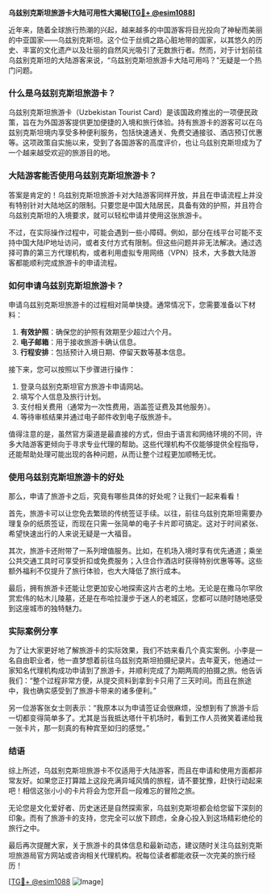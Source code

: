 **乌兹别克斯坦旅游卡大陆可用性大揭秘[[TG💪+ @esim1088](https://t.me/s/esim1088)]**

近年来，随着全球旅行热潮的兴起，越来越多的中国游客将目光投向了神秘而美丽的中亚国家——乌兹别克斯坦。这个位于丝绸之路心脏地带的国家，以其悠久的历史、丰富的文化遗产以及壮丽的自然风光吸引了无数旅行者。然而，对于计划前往乌兹别克斯坦的大陆游客来说，“乌兹别克斯坦旅游卡大陆可用吗？”无疑是一个热门问题。

### 什么是乌兹别克斯坦旅游卡？

乌兹别克斯坦旅游卡（Uzbekistan Tourist Card）是该国政府推出的一项便民政策，旨在为外国游客提供更加便捷的入境和旅行体验。持有旅游卡的游客可以在乌兹别克斯坦境内享受多种便利服务，包括快速通关、免费交通接驳、酒店预订优惠等。这项政策自实施以来，受到了各国游客的高度评价，也让乌兹别克斯坦成为了一个越来越受欢迎的旅游目的地。

### 大陆游客能否使用乌兹别克斯坦旅游卡？

答案是肯定的！乌兹别克斯坦旅游卡对大陆游客同样开放，并且在申请流程上并没有特别针对大陆地区的限制。只要您是中国大陆居民，具备有效的护照，并且符合乌兹别克斯坦的入境要求，就可以轻松申请并使用这张旅游卡。

不过，在实际操作过程中，可能会遇到一些小障碍。例如，部分在线平台可能不支持中国大陆IP地址访问，或者支付方式有限制。但这些问题并非无法解决。通过选择可靠的第三方代理机构，或者利用虚拟专用网络（VPN）技术，大多数大陆游客都能顺利完成旅游卡的申请流程。

### 如何申请乌兹别克斯坦旅游卡？

申请乌兹别克斯坦旅游卡的过程相对简单快捷。通常情况下，您需要准备以下材料：

1. **有效护照**：确保您的护照有效期至少超过六个月。
2. **电子邮箱**：用于接收旅游卡确认信息。
3. **行程安排**：包括预计入境日期、停留天数等基本信息。

接下来，您可以按照以下步骤进行操作：

1. 登录乌兹别克斯坦官方旅游卡申请网站。
2. 填写个人信息及旅行计划。
3. 支付相关费用（通常为一次性费用，涵盖签证费及其他服务）。
4. 等待审核结果并通过电子邮件收到电子版旅游卡。

值得注意的是，虽然官方渠道是最直接的方式，但由于语言和网络环境的不同，许多大陆游客更倾向于寻求专业代理的帮助。这些代理机构不仅能够提供全程指导，还能帮助处理可能出现的各种问题，从而让整个过程更加顺畅无忧。

### 使用乌兹别克斯坦旅游卡的好处

那么，申请了旅游卡之后，究竟有哪些具体的好处呢？让我们一起来看看！

首先，旅游卡可以让您免去繁琐的传统签证手续。以往，前往乌兹别克斯坦需要办理复杂的纸质签证，而现在只需一张简单的电子卡片即可搞定。这对于时间紧张、希望快速出行的人来说无疑是一大福音。

其次，旅游卡还附带了一系列增值服务。比如，在机场入境时享有优先通道；乘坐公共交通工具时可享受折扣或免费服务；入住合作酒店时获得特别优惠等等。这些额外福利不仅提升了旅行体验，也大大降低了旅行成本。

最后，拥有旅游卡还能让您更加安心地探索这片古老的土地。无论是在撒马尔罕欣赏宏伟的帖木儿陵墓，还是在布哈拉漫步于迷人的老城区，您都可以随时随地感受到这座城市的独特魅力。

### 实际案例分享

为了让大家更好地了解旅游卡的实际效果，我们不妨来看几个真实案例。小李是一名自由职业者，他一直梦想着前往乌兹别克斯坦拍摄纪录片。去年夏天，他通过一家知名代理机构成功申请到了旅游卡，并顺利完成了为期两周的拍摄之旅。他告诉我们：“整个过程非常方便，从提交资料到拿到卡只用了三天时间。而且在旅途中，我也确实感受到了旅游卡带来的诸多便利。”

另一位游客张女士则表示：“我原本以为申请签证会很麻烦，没想到有了旅游卡后一切都变得简单多了。尤其是当我抵达塔什干机场时，看到工作人员微笑着递给我一张卡片，那一刻真的有种宾至如归的感觉。”

### 结语

综上所述，乌兹别克斯坦旅游卡不仅适用于大陆游客，而且在申请和使用方面都非常友好。如果您正打算踏上这段充满异域风情的旅程，请不要犹豫，赶快行动起来吧！相信这张小小的卡片将会为您开启一段难忘的冒险之旅。

无论您是文化爱好者、历史迷还是自然探索家，乌兹别克斯坦都会给您留下深刻的印象。而有了旅游卡的支持，您完全可以放下顾虑，全身心投入到这场精彩绝伦的旅行之中。

最后再次提醒大家，关于旅游卡的具体信息和最新动态，建议随时关注乌兹别克斯坦旅游局官方网站或咨询相关代理机构。祝每位读者都能收获一次完美的旅行经历！

[[TG💪+ @esim1088](https://t.me/s/esim1088) ![Image](https://i.postimg.cc/4NQfJmqS/Snipaste-2025-05-13-00-14-12.png)]